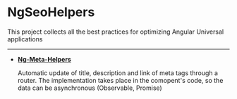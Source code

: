 <h1>NgSeoHelpers</h1>
<p>This project collects all the best practices for optimizing Angular Universal applications</p>
<hr>
<ul>
  <li>
    <a href="https://github.com/goodnewsforyoubaby/ng-seo-helpers/tree/main/projects/ng-meta-helper">
    <strong>Ng-Meta-Helpers</strong>
    </a>
    <p>Automatic update of title, description and link of meta tags through a router. The implementation takes place in the comopent's code, so the data can be asynchronous (Observable, Promise)</p>
  </li>
</ul>
